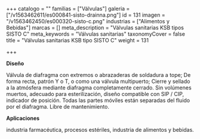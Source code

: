 +++
catalogo = ""
familias = ["Válvulas"]
galeria = ["/v1563462611/es000841-sisto-drainna.png"]
id = 131
imagen = "/v1563462450/es000320-sisto-c.png"
industrias = ["Alimentos y Bebidas"]
marcas = []
meta_description = "Válvulas sanitarias KSB tipos SISTO C"
meta_keywords = "Válvulas sanitarias"
taxonomyCover = false
title = "Válvulas sanitarias KSB tipo SISTO C"
weight = 131

+++
  
**Diseño** 

Válvula de diafragma con extremos o abrazaderas de soldadura a tope; De forma recta, patrón Y o T, o como una válvula multipuerto; Cierre y sellado a la atmósfera mediante diafragma completamente cerrado. Sin volúmenes muertos, adecuado para esterilización, diseño compatible con SIP / CIP, indicador de posición. Todas las partes móviles están separadas del fluido por el diafragma. Libre de mantenimiento. 

**Aplicaciones**

industria farmacéutica, procesos estériles, industria de alimentos y bebidas.